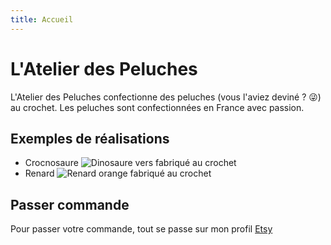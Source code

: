 ```yaml
---
title: Accueil
---
```

# L'Atelier des Peluches

L'Atelier des Peluches confectionne des peluches (vous l'aviez deviné ? 😜) au crochet.
Les peluches sont confectionnées en France avec passion.

## Exemples de réalisations

- Crocnosaure
![Dinosaure vers fabriqué au crochet](https://i.etsystatic.com/38684753/r/il/cee38e/4365478411/il_794xN.4365478411_9ets.jpg)
- Renard
![Renard orange fabriqué au crochet](https://i.etsystatic.com/38684753/r/il/e94243/4586345599/il_794xN.4586345599_6nuh.jpg)

## Passer commande
Pour passer votre commande, tout se passe sur mon profil [Etsy](https://www.etsy.com/fr/shop/Latelierdespeluches)